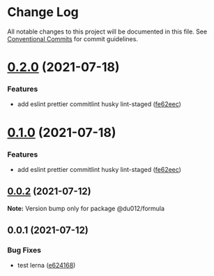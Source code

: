 # Change Log

All notable changes to this project will be documented in this file.
See [Conventional Commits](https://conventionalcommits.org) for commit guidelines.

# [0.2.0](https://github.com/myNameIsDu/du-cli/compare/@du012/formula@0.0.4...@du012/formula@0.2.0) (2021-07-18)


### Features

* add eslint prettier commitlint husky lint-staged ([fe62eec](https://github.com/myNameIsDu/du-cli/commit/fe62eec5bb7cec1d59d7ea26406a44c241309e59))





# [0.1.0](https://github.com/myNameIsDu/du-cli/compare/@du012/formula@0.0.4...@du012/formula@0.1.0) (2021-07-18)


### Features

* add eslint prettier commitlint husky lint-staged ([fe62eec](https://github.com/myNameIsDu/du-cli/commit/fe62eec5bb7cec1d59d7ea26406a44c241309e59))





## [0.0.2](https://github.com/myNameIsDu/du-cli/compare/@du012/formula@0.0.1...@du012/formula@0.0.2) (2021-07-12)

**Note:** Version bump only for package @du012/formula





## 0.0.1 (2021-07-12)


### Bug Fixes

* test lerna ([e624168](https://github.com/myNameIsDu/du-cli/commit/e6241681ecbb94a3d54e4671d77db641a3c79d41))
